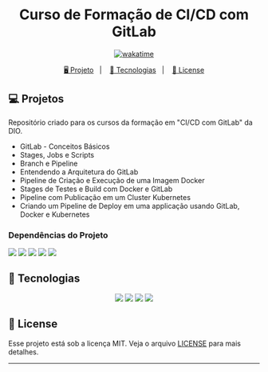 <h1 align="center">
  Curso de Formação de CI/CD com GitLab
</h1>

<p align="center">
  <a href="https://wakatime.com/badge/user/68660678-6b86-4b78-98df-f5f41a37e1bc/project/6f04a88c-7381-4948-b574-08aa89fbba0d"><img src="https://wakatime.com/badge/user/68660678-6b86-4b78-98df-f5f41a37e1bc/project/6f04a88c-7381-4948-b574-08aa89fbba0d.svg" alt="wakatime"></a>
</p>

<p align="center">
  <a href="#-projeto">🖥️ Projeto</a>&nbsp;&nbsp;&nbsp;|&nbsp;&nbsp;&nbsp;
  <a href="#-tecnologias">🚀 Tecnologias</a>&nbsp;&nbsp;&nbsp;|&nbsp;&nbsp;&nbsp;
  <a href="#-license">📝 License</a>
</p>

## 💻 Projetos

Repositório criado para os cursos da formação em "CI/CD com GitLab" da DIO.

- GitLab - Conceitos Básicos
- Stages, Jobs e Scripts
- Branch e Pipeline
- Entendendo a Arquitetura do GitLab
- Pipeline de Criação e Execução de uma Imagem Docker
- Stages de Testes e Build com Docker e GitLab
- Pipeline com Publicação em um Cluster Kubernetes
- Criando um Pipeline de Deploy em uma applicação usando GitLab, Docker e Kubernetes

### Dependências do Projeto

<a href="https://gitlab.com/BrunoDorea/dio-formacao-ci-cd-gitlab"><img src="https://img.shields.io/badge/repositorio%20inicial-%23181717.svg?style=for-the-badge&logo=gitlab&logoColor=white"></a>
<a href="https://gitlab.com/BrunoDorea/dio-formacao-ci-cd-gitlab2"><img src="https://img.shields.io/badge/repositorio%20testes-%23181717.svg?style=for-the-badge&logo=gitlab&logoColor=white"></a>
<a href="https://gitlab.com/BrunoDorea/dio-formacao-ci-cd-gitlab4"><img src="https://img.shields.io/badge/repositorio%20runner-%23181717.svg?style=for-the-badge&logo=gitlab&logoColor=white"></a>
<a href="https://gitlab.com/BrunoDorea/dio-ci-cd-kubernetes"><img src="https://img.shields.io/badge/repositorio%20kubernetes-%23181717.svg?style=for-the-badge&logo=gitlab&logoColor=white"></a>
<a href="https://gitlab.com/BrunoDorea/dio-formacao-ci-cd-gitlab3"><img src="https://img.shields.io/badge/repositorio%20projetos-%23181717.svg?style=for-the-badge&logo=gitlab&logoColor=white"></a>

## 🚀 Tecnologias

<p align="center">
  <img src="https://img.shields.io/badge/gitlab-%23181717.svg?style=for-the-badge&logo=gitlab&logoColor=white">
  <img src="https://img.shields.io/badge/Google%20Cloud-%234285F4.svg?style=for-the-badge&logo=google-cloud&logoColor=white">
  <img src="https://img.shields.io/badge/docker-%230db7ed.svg?style=for-the-badge&logo=docker&logoColor=white">
  <img src="https://img.shields.io/badge/kubernetes-%23326ce5.svg?style=for-the-badge&logo=kubernetes&logoColor=white">
</p>

## 📝 License

Esse projeto está sob a licença MIT. Veja o arquivo [LICENSE](LICENSE) para mais detalhes.

---
